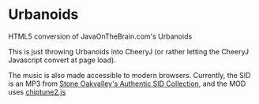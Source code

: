 # Urbanoids
 HTML5 conversion of JavaOnTheBrain.com's Urbanoids
 
 This is just throwing Urbanoids into CheeryJ (or rather letting the CheeryJ Javascript convert at page load).
 
 The music is also made accessible to modern browsers. Currently, the SID is an MP3 from [Stone Oakvalley's Authentic SID Collection](http://www.6581-8580.com/), and the MOD uses [chiptune2.js](https://github.com/deskjet/chiptune2.js)
